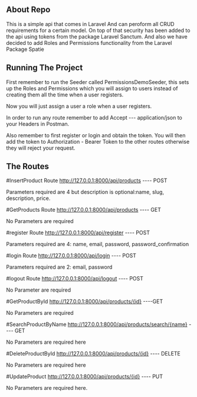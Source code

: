 ## About Repo

This is a simple api that comes in Laravel And can peroform all CRUD requirements for a certain model.
On top of that security has been added to the api using tokens from the package Laravel Sanctum.
And also we have decided to add Roles and Permissions functionality from the Laravel Package Spatie


## Running The Project
First remember to run the Seeder called PermissionsDemoSeeder, this sets up the Roles and Permissions which you will assign to users instead of creating them all the time when a user registers. 

Now you will just assign a user a role when a user registers. 

In order to run any route remember to add Accept --- application/json to your Headers in Postman. 

Also remember to first register or login and obtain the token. You will then add the token to Authorization - Bearer Token to the other routes otherwise they will reject your request.



## The Routes

#InsertProduct Route
http://127.0.0.1:8000/api/products  ---- POST

Parameters required are 4 but description is optional:name, slug, description, price. 

#GetProducts Route
http://127.0.0.1:8000/api/products  ---- GET

No Parameters are required

#register Route
http://127.0.0.1:8000/api/register ---- POST

Parameters required are 4: name, email, password, password_confirmation 

#login Route
http://127.0.0.1:8000/api/login ---- POST

Parameters required are 2: email, password

#logout Route
http://127.0.0.1:8000/api/logout ---- POST

No Parameter are required

#GetProductById
http://127.0.0.1:8000/api/products/{id} ----GET


No Parameters are required

#SearchProductByName
http://127.0.0.1:8000/api/products/search/{name} ---- GET

No Parameters are required here

#DeleteProductById
http://127.0.0.1:8000/api/products/{id} ---- DELETE

No Parameters are required here

#UpdateProduct
http://127.0.0.1:8000/api/products/{id} ---- PUT

No Parameters are required here. 
